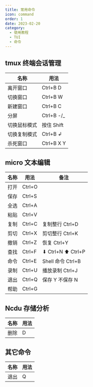 ```yaml
---
title: 常用命令
icon: command
order: 1
date: 2023-02-20
category:
  - 使用教程
  - TUI
  - 命令
---
```


## tmux 终端会话管理

| 名称         | 用法        |
| ------------ | ----------- |
| 离开窗口     | Ctrl+B D    |
| 切换窗口     | Ctrl+B W    |
| 新建窗口     | Ctrl+B C    |
| 分屏         | Ctrl+B -/\_ |
| 切换鼠标模式 | 按住 Shift  |
| 切换复制模式 | Ctrl+B ↲    |
| 杀死窗口     | Ctrl+B X Y  |

## micro 文本编辑

| 名称 | 用法   | 备注              |
| ---- | ------ | ----------------- |
| 打开 | Ctrl+O |
| 保存 | Ctrl+S |
| 全选 | Ctrl+A |
| 粘贴 | Ctrl+V |
| 复制 | Ctrl+C | 复制整行 Ctrl+D   |
| 剪切 | Ctrl+X | 剪切整行 Ctrl+K   |
| 撤销 | Ctrl+Z | 恢复 Ctrl+Y       |
| 查找 | Ctrl+F | ⬇ Ctrl+N ⬆ Ctrl+P |
| 命令 | Ctrl+E | Shell 命令 Ctrl+B |
| 录制 | Ctrl+U | 播放录制 Ctrl+J   |
| 退出 | Ctrl+Q | 保存 Y 不保存 N   |
| 帮助 | Ctrl+G |

## Ncdu 存储分析

| 名称 | 用法 |
| ---- | ---- |
| 删除 | D    |

## 其它命令

| 名称 | 用法 |
| ---- | ---- |
| 退出 | Q    |